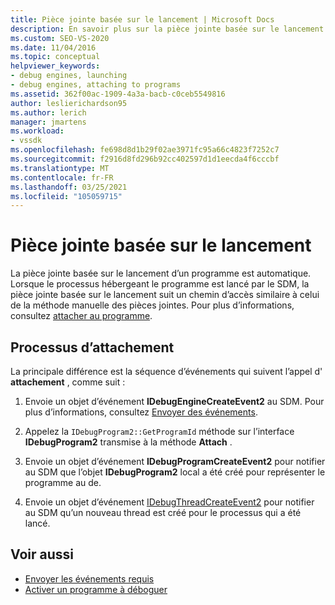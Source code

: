```yaml
---
title: Pièce jointe basée sur le lancement | Microsoft Docs
description: En savoir plus sur la pièce jointe basée sur le lancement d’un programme, qui est automatique et suit un chemin comme celui de la pièce jointe manuelle.
ms.custom: SEO-VS-2020
ms.date: 11/04/2016
ms.topic: conceptual
helpviewer_keywords:
- debug engines, launching
- debug engines, attaching to programs
ms.assetid: 362f00ac-1909-4a3a-bacb-c0ceb5549816
author: leslierichardson95
ms.author: lerich
manager: jmartens
ms.workload:
- vssdk
ms.openlocfilehash: fe698d8d1b29f02ae3971fc95a66c4823f7252c7
ms.sourcegitcommit: f2916d8fd296b92cc402597d1d1eecda4f6cccbf
ms.translationtype: MT
ms.contentlocale: fr-FR
ms.lasthandoff: 03/25/2021
ms.locfileid: "105059715"
---
```

# <a name="launch-based-attachment"></a>Pièce jointe basée sur le lancement
La pièce jointe basée sur le lancement d’un programme est automatique. Lorsque le processus hébergeant le programme est lancé par le SDM, la pièce jointe basée sur le lancement suit un chemin d’accès similaire à celui de la méthode manuelle des pièces jointes. Pour plus d’informations, consultez [attacher au programme](../../extensibility/debugger/attaching-to-the-program.md).

## <a name="the-attaching-process"></a>Processus d’attachement
 La principale différence est la séquence d’événements qui suivent l’appel d' **attachement** , comme suit :

1. Envoie un objet d’événement **IDebugEngineCreateEvent2** au SDM. Pour plus d’informations, consultez [Envoyer des événements](../../extensibility/debugger/sending-events.md).

2. Appelez la `IDebugProgram2::GetProgramId` méthode sur l’interface **IDebugProgram2** transmise à la méthode **Attach** .

3. Envoie un objet d’événement **IDebugProgramCreateEvent2** pour notifier au SDM que l’objet **IDebugProgram2** local a été créé pour représenter le programme au de.

4. Envoie un objet d’événement [IDebugThreadCreateEvent2](../../extensibility/debugger/reference/idebugthreadcreateevent2.md) pour notifier au SDM qu’un nouveau thread est créé pour le processus qui a été lancé.

## <a name="see-also"></a>Voir aussi
- [Envoyer les événements requis](../../extensibility/debugger/sending-the-required-events.md)
- [Activer un programme à déboguer](../../extensibility/debugger/enabling-a-program-to-be-debugged.md)
